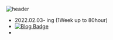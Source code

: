 ![header](https://.vercel.app/api?type=waving&color=auto&height=300&section=header&text=capsule%50render&fontSize=90)
- 2022.02.03- ing (1Week up to 80hour)
- [![Blog Badge](http://img.shields.io/badge/-Tech%20blog-black?style=flat-square&logo=github&link=https://zzsza.github.io/)](https://yangbum.tistory.com/) 
- 
